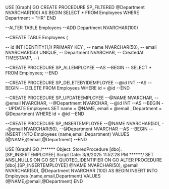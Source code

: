 USE [Graph]
GO
CREATE PROCEDURE SP_FILTERED
@Department NVARCHAR(100)
AS
BEGIN
   SELECT * FROM Employees WHERE Department = "HR"
END

--ALTER TABLE Employees
--ADD Department NVARCHAR(100)

--CREATE TABLE Employees (
		
--		id  INT  IDENTITY(1,1) PRIMARY KEY ,
--		name NVARCHAR(50),
--		email NVARCHAR(50) UNIQUE,
--		Department NVARCHAR,
--		CreatedAt TIMESTAMP,
--)

--CREATE PROCEDURE SP_ALLEMPLOYEE
--AS
--BEGIN
-- SELECT * FROM Employees;
--END

--CREATE PROCEDURE SP_DELETEBYIDEMPLOYEE
--@id INT 
--AS
--BEGIN
-- DELETE  FROM  Employees WHERE id = @id
--END



--CREATE PROCEDURE SP_UPDATEEMPLOYEE
--@NAME NVARCHAR,
--@email NVARCHAR,
--@Department NVARCHAR,
--@id INT 
--AS
--BEGIN
-- UPDATE Employees SET name = @NAME, email = @email , Department = @Department WHERE id = @id
--END

--CREATE PROCEDURE SP_INSERTEMPLOYEE
--@NAME NVARCHAR(50),
--@email NVARCHAR(50),
--@Department NVARCHAR
--AS
--BEGIN
--INSERT INTO Employees (name,email,Department) VALUES (@NAME,@email,@Department)
--END

USE [Graph]
GO
/****** Object:  StoredProcedure [dbo].[SP_INSERTEMPLOYEE]    Script Date: 3/9/2025 11:52:28 PM ******/
SET ANSI_NULLS ON
GO
SET QUOTED_IDENTIFIER ON
GO
ALTER PROCEDURE [dbo].[SP_INSERTEMPLOYEE]
@NAME NVARCHAR(50),
@email NVARCHAR(50),
@Department NVARCHAR (100)
AS
BEGIN
INSERT INTO Employees (name,email,Department) VALUES (@NAME,@email,@Department)
END
